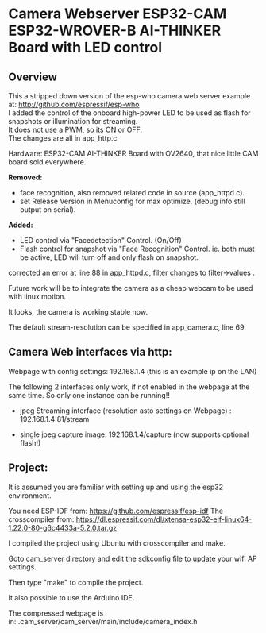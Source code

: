 # Camera Webserver ESP32-CAM ESP32-WROVER-B AI-THINKER Board with LED control

## Overview

This a stripped down version of the esp-who camera web server example at: http://github.com/espressif/esp-who  
I added the control of the onboard high-power LED to be used as flash for snapshots or illumination for streaming.  
It does not use a PWM, so its ON or OFF.  
The changes are all in app_http.c  

Hardware: ESP32-CAM AI-THINKER Board with OV2640, that nice little CAM board sold everywhere.

**Removed:**
- face recognition, also removed related code in source (app_httpd.c).  
- set Release Version in Menuconfig for max optimize. (debug info still output on serial).

**Added:**
- LED control via "Facedetection" Control. (On/Off)
- Flash control for snapshot via "Face Recognition" Control. ie. both must be active, LED will turn off and only flash on snapshot.

corrected an error at line:88 in app_httpd.c, filter changes to filter->values  .

Future work will be to integrate the camera as a cheap webcam to be used with linux motion.

It looks, the camera is working stable now.

The default stream-resolution can be specified in app_camera.c, line 69.


## Camera Web interfaces via http:

Webpage with config settings: 192.168.1.4   (this is an example ip on the LAN)

The following 2 interfaces only work, if not enabled in the webpage at the same time. So only one instance can be running!!

- jpeg Streaming interface (resolution asto settings on Webpage) : 192.168.1.4:81/stream

- single jpeg capture image: 192.168.1.4/capture    (now supports optional flash!)


## Project:

It is assumed you are familiar with setting up and using the esp32 environment.

You need ESP-IDF  from: https://github.com/espressif/esp-idf
The crosscompiler from: https://dl.espressif.com/dl/xtensa-esp32-elf-linux64-1.22.0-80-g6c4433a-5.2.0.tar.gz

I compiled the project using Ubuntu with crosscompiler and make.

Goto cam_server directory and edit the sdkconfig file to update your wifi AP settings.

Then type "make" to compile the project.

It also possible to use the Arduino IDE.

The compressed webpage is in:..cam_server/cam_server/main/include/camera_index.h


